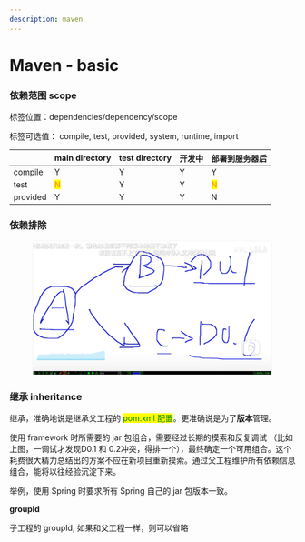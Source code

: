 ```yaml
---
description: maven
---
```


# Maven - basic

### 依赖范围 scope

标签位置：dependencies/dependency/scope

标签可选值： compile, test, provided, system, runtime, import

|          | main directory                           | test directory | 开发中 | 部署到服务器后                                  |
| -------- | ---------------------------------------- | -------------- | --- | ---------------------------------------- |
| compile  | Y                                        | Y              | Y   | Y                                        |
| test     | <mark style="color:orange;">**N**</mark> | Y              | Y   | <mark style="color:orange;">**N**</mark> |
| provided | Y                                        | Y              | Y   | N                                        |



### 依赖排除

<figure><img src="../.gitbook/assets/image.png" alt=""><figcaption></figcaption></figure>

### 继承 inheritance

继承，准确地说是继承父工程的 <mark style="color:green;">pom.xml 配置</mark>。更准确说是为了**版本**管理。

使用 framework 时所需要的 jar 包组合，需要经过长期的摸索和反复调试 （比如上图，一调试才发现D0.1 和 0.2冲突，得排一个），最终确定一个可用组合。这个耗费很大精力总结出的方案不应在新项目重新摸索。通过父工程维护所有依赖信息组合，能将以往经验沉淀下来。

举例，使用 Spring 时要求所有 Spring 自己的 jar 包版本一致。

**groupId**

子工程的 groupId, 如果和父工程一样，则可以省略

